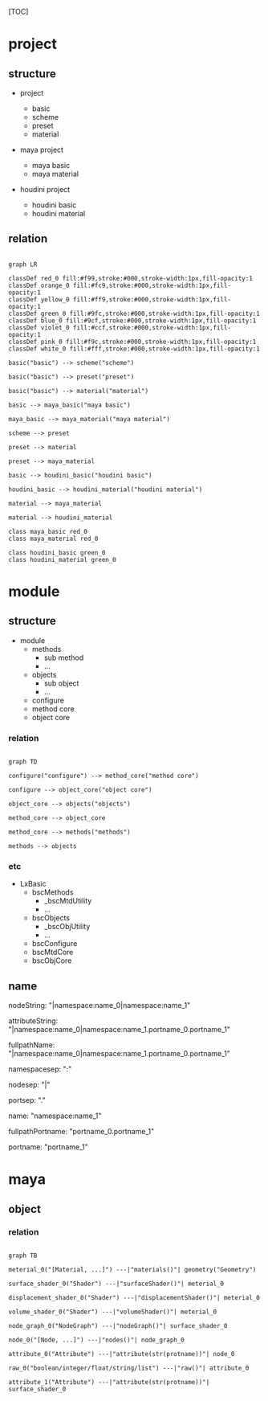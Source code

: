 [TOC]

# project

## structure

- project
    - basic
    - scheme
    - preset
    - material

- maya project
    - maya basic
    - maya material
    
 - houdini project
    - houdini basic
    - houdini material

## relation

```mermaid

graph LR

classDef red_0 fill:#f99,stroke:#000,stroke-width:1px,fill-opacity:1
classDef orange_0 fill:#fc9,stroke:#000,stroke-width:1px,fill-opacity:1
classDef yellow_0 fill:#ff9,stroke:#000,stroke-width:1px,fill-opacity:1
classDef green_0 fill:#9fc,stroke:#000,stroke-width:1px,fill-opacity:1
classDef blue_0 fill:#9cf,stroke:#000,stroke-width:1px,fill-opacity:1
classDef violet_0 fill:#ccf,stroke:#000,stroke-width:1px,fill-opacity:1
classDef pink_0 fill:#f9c,stroke:#000,stroke-width:1px,fill-opacity:1
classDef white_0 fill:#fff,stroke:#000,stroke-width:1px,fill-opacity:1

basic("basic") --> scheme("scheme")

basic("basic") --> preset("preset")

basic("basic") --> material("material")

basic --> maya_basic("maya basic")

maya_basic --> maya_material("maya material")

scheme --> preset

preset --> material

preset --> maya_material

basic --> houdini_basic("houdini basic")

houdini_basic --> houdini_material("houdini material")

material --> maya_material

material --> houdini_material

class maya_basic red_0
class maya_material red_0

class houdini_basic green_0
class houdini_material green_0
```

# module

## structure

- module
    - methods
        - sub method
        - ...
    - objects
        - sub object
        - ...
    - configure
    - method core
    - object core
    
### relation

```mermaid

graph TD

configure("configure") --> method_core("method core")

configure --> object_core("object core")

object_core --> objects("objects")

method_core --> object_core

method_core --> methods("methods")

methods --> objects
```

### etc

- LxBasic
    - bscMethods
        - _bscMtdUtility
        - ...
    - bscObjects
        - _bscObjUtility
        - ...
    - bscConfigure
    - bscMtdCore
    - bscObjCore
    
## name

nodeString: "|namespace:name_0|namespace:name_1"

attributeString: "|namespace:name_0|namespace:name_1.portname_0.portname_1"

fullpathName: "|namespace:name_0|namespace:name_1.portname_0.portname_1"

namespacesep: ":"

nodesep: "|"

portsep: "."

name: "namespace:name_1"

fullpathPortname: "portname_0.portname_1"

portname: "portname_1"

# maya

## object

### relation

```mermaid

graph TB

meterial_0("[Material, ...]") ---|"materials()"| geometry("Geometry")

surface_shader_0("Shader") ---|"surfaceShader()"| meterial_0

displacement_shader_0("Shader") ---|"displacementShader()"| meterial_0

volume_shader_0("Shader") ---|"volumeShader()"| meterial_0

node_graph_0("NodeGraph") ---|"nodeGraph()"| surface_shader_0

node_0("[Node, ...]") ---|"nodes()"| node_graph_0

attribute_0("Attribute") ---|"attribute(str(protname))"| node_0

raw_0("boolean/integer/float/string/list") ---|"raw()"| attribute_0

attribute_1("Attribute") ---|"attribute(str(protname))"| surface_shader_0
```
